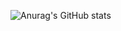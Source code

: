![Anurag's GitHub stats](https://github-readme-stats.vercel.app/api?username=armsershant&show_icons=true&theme=radical)
